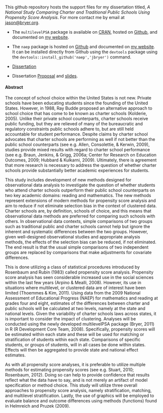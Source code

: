 This github repository hosts the support files for my dissertation titled,
*A National Study Comparing Charter and Traditional Public Schools Using Propensity
Score Analysis*. For more contact me by email at [jason@bryer.org](mailto:jason@bryer.org).

* The `multilevelPSA` package is available on [CRAN](http://cran.r-project.org/web/packages/multilevelPSA/index.html), hosted on [Github](https://github.com/jbryer/multilevelPSA), and documented on [my website](http://jason.bryer.org/multilevelPSA/).

* The `naep` package is hosted on [Github](https://github.com/jbryer/naep) and documented on [my website](http://jason.bryer.org/naep/). It can be installed directly from Github using the `devtools` package using the `devtools::install_github('naep','jbryer')` command.

* [Dissertation](https://github.com/jbryer/Dissertation/blob/master/LaTeX/Bryer.Dissertation.pdf?raw=true)

* Dissertation [Proposal](https://github.com/jbryer/Dissertation/blob/master/LaTeX/Bryer.Proposal.pdf?raw=true) and [slides](https://github.com/jbryer/Dissertation/blob/master/LaTeX/Bryer.Proposal.Slides.pdf?raw=true).



#### Abstract

The concept of school choice within the United States is not new. Private schools have been educating students since the founding of the United States. However, in 1988, Ray Budde proposed an alternative approach to school choice that has come to be known as charter schools (Kolderie, 2005). Unlike their private school counterparts, charter schools receive public funding, but they are relieved of many of the bureaucratic and regulatory constraints public schools adhere to, but are still held accountable for student performance. Despite claims by charter school advocates that charter schools are performing as well if not better than the public school counterparts (see e.g. Allen, Consolettie, & Kerwin, 2009), studies provide mixed results with regard to charter school performance (see e.g. Braun, Jenkins, & Grigg, 2006a; Center for Research on Education Outcomes, 2009; Hubbard & Kulkarni, 2009). Ultimately, there is agreement that more research is necessary to address the question of whether charter schools provide substantially better academic experiences for students.This study includes development of new methods designed for observational data analysis to investigate the question of whether students who attend charter schools outperform their public school counterparts on two key academic domains: reading and mathematics. The new methods represent extensions of modern methods for propensity score analysis and aim to reduce if not eliminate selection bias in the context of clustered data. Charter schools are, by definition, schools of choice, and this means that observational data methods are preferred for comparing such schools with others. In observational data contexts, simple comparisons of two groups such as traditional public and charter schools cannot help but ignore the inherent and systematic differences between the two groups. However, given well-designed observational studies and appropriate analysis methods, the effects of the selection bias can be reduced, if not eliminated. The end result is that the usual simple comparisons of two independent groups are replaced by comparisons that make adjustments for covariate differences.
This is done utilizing a class of statistical procedures introduced by Rosenbaumand Rubin (1983) called propensity score analysis. Propensity score analysis has seen considerable increased use in the social sciences within the last few years (Arpino & Mealli, 2008). However, its use in situations where multilevel, or clustered data are of interest have been limited (Thoemmes & Kim, 2011). Using data from the 2009 National Assessment of Educational Progress (NAEP) for mathematics and reading at grades four and eight, estimates of the differences between charter and public schools will be calculated at two levels, namely at the state and national levels. Given the variability of charter schools laws across states, it is important to consider the impact of clustering. Analyses will be conducted using the newly developed multilevelPSA package (Bryer, 2011) in R (R Development Core Team, 2008). Specifically, propensity scores will be estimated within each state and these will be used for matching or stratification of students within each state. Comparisons of specific students, or groups of students, will in all cases be done within states. Effects will then be aggregated to provide state and national effect estimates.As with all propensity score analyses, it is preferable to utilize multiple methods for estimating propensity scores (see e.g. Stuart, 2010; Rosenbaum, 2012). Doing so can help to provide confidence that results reflect what the data have to say, and is not merely an artifact of model specification or method choice. This study will utilize three overall approaches to propensity score analysis, namely stratification, matching, and multilevel stratification. Lastly, the use of graphics will be employed to evaluate balance and outcome differences using methods (functions) found in Helmreich and Pruzek (2009).